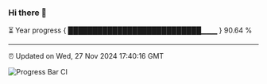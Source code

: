 ### Hi there 👋

⏳ Year progress { ███████████████████████████▁▁▁ } 90.64 %

---

⏰ Updated on Wed, 27 Nov 2024 17:40:16 GMT

![Progress Bar CI](https://github.com/IshwaranRudhara/GIT-ACTION/workflows/Progress%20Bar%20CI/badge.svg)
